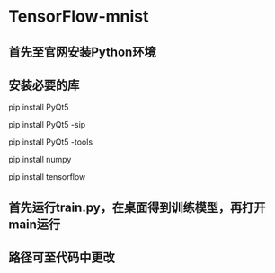 # TensorFlow-mnist

## 首先至官网安装Python环境

## 安装必要的库

pip install PyQt5

pip install PyQt5 -sip

pip install PyQt5 -tools

pip install numpy

pip install tensorflow

## 首先运行train.py，在桌面得到训练模型，再打开main运行

## 路径可至代码中更改
